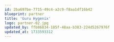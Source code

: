 ```yaml
---
id: 2ba697be-7715-49c4-a2c9-f8aa1df16b42
blueprint: partner
title: 'Guru Hygenix'
logo: partner-02.jpg
updated_by: ffb86834-185f-48aa-b383-224d5267976f
updated_at: 1733593312
---
```

